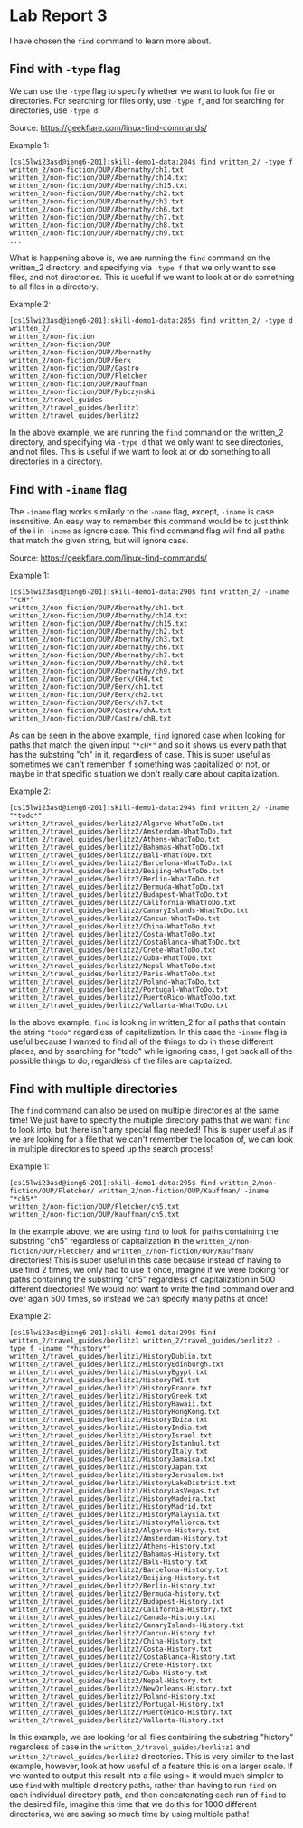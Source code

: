 # Lab Report 3
I have chosen the `find` command to learn more about.

## Find with `-type` flag
We can use the `-type` flag to specify whether we want to look for file or directories. For searching for files only, use `-type f`, and for searching for directories, use `-type d`.

Source: https://geekflare.com/linux-find-commands/

Example 1:
```
[cs15lwi23asd@ieng6-201]:skill-demo1-data:284$ find written_2/ -type f
written_2/non-fiction/OUP/Abernathy/ch1.txt 
written_2/non-fiction/OUP/Abernathy/ch14.txt
written_2/non-fiction/OUP/Abernathy/ch15.txt
written_2/non-fiction/OUP/Abernathy/ch2.txt 
written_2/non-fiction/OUP/Abernathy/ch3.txt 
written_2/non-fiction/OUP/Abernathy/ch6.txt 
written_2/non-fiction/OUP/Abernathy/ch7.txt 
written_2/non-fiction/OUP/Abernathy/ch8.txt 
written_2/non-fiction/OUP/Abernathy/ch9.txt
...
```
What is happening above is, we are running the `find` command on the written_2 directory, and specifying via `-type f` that we only want to see files, and not directories. This is useful if we want to look at or do something to all files in a directory.

Example 2:
```
[cs15lwi23asd@ieng6-201]:skill-demo1-data:285$ find written_2/ -type d
written_2/
written_2/non-fiction
written_2/non-fiction/OUP
written_2/non-fiction/OUP/Abernathy
written_2/non-fiction/OUP/Berk
written_2/non-fiction/OUP/Castro
written_2/non-fiction/OUP/Fletcher
written_2/non-fiction/OUP/Kauffman
written_2/non-fiction/OUP/Rybczynski
written_2/travel_guides
written_2/travel_guides/berlitz1
written_2/travel_guides/berlitz2
```
In the above example, we are running the `find` command on the written_2 directory, and specifying via `-type d` that we only want to see directories, and not files. This is useful if we want to look at or do something to all directories in a directory.

## Find with `-iname` flag
The `-iname` flag works similarly to the `-name` flag, except, `-iname` is case insensitive. An easy way to remember this command would be to just think of the i in `-iname` as ignore case. This find command flag will find all paths that match the given string, but will ignore case.

Source: https://geekflare.com/linux-find-commands/

Example 1:
```
[cs15lwi23asd@ieng6-201]:skill-demo1-data:290$ find written_2/ -iname "*cH*"
written_2/non-fiction/OUP/Abernathy/ch1.txt
written_2/non-fiction/OUP/Abernathy/ch14.txt        
written_2/non-fiction/OUP/Abernathy/ch15.txt        
written_2/non-fiction/OUP/Abernathy/ch2.txt
written_2/non-fiction/OUP/Abernathy/ch3.txt
written_2/non-fiction/OUP/Abernathy/ch6.txt
written_2/non-fiction/OUP/Abernathy/ch7.txt
written_2/non-fiction/OUP/Abernathy/ch8.txt
written_2/non-fiction/OUP/Abernathy/ch9.txt
written_2/non-fiction/OUP/Berk/CH4.txt
written_2/non-fiction/OUP/Berk/ch1.txt
written_2/non-fiction/OUP/Berk/ch2.txt
written_2/non-fiction/OUP/Berk/ch7.txt
written_2/non-fiction/OUP/Castro/chA.txt
written_2/non-fiction/OUP/Castro/chB.txt
```
As can be seen in the above example, `find` ignored case when looking for paths that match the given input `"*cH*"` and so it shows us every path that has the substring "ch" in it, regardless of case. This is super useful as sometimes we can't remember if something was capitalized or not, or maybe in that specific situation we don't really care about capitalization.

Example 2:
```
[cs15lwi23asd@ieng6-201]:skill-demo1-data:294$ find written_2/ -iname "*todo*"
written_2/travel_guides/berlitz2/Algarve-WhatToDo.txt      
written_2/travel_guides/berlitz2/Amsterdam-WhatToDo.txt    
written_2/travel_guides/berlitz2/Athens-WhatToDo.txt       
written_2/travel_guides/berlitz2/Bahamas-WhatToDo.txt      
written_2/travel_guides/berlitz2/Bali-WhatToDo.txt
written_2/travel_guides/berlitz2/Barcelona-WhatToDo.txt    
written_2/travel_guides/berlitz2/Beijing-WhatToDo.txt      
written_2/travel_guides/berlitz2/Berlin-WhatToDo.txt       
written_2/travel_guides/berlitz2/Bermuda-WhatToDo.txt      
written_2/travel_guides/berlitz2/Budapest-WhatToDo.txt     
written_2/travel_guides/berlitz2/California-WhatToDo.txt   
written_2/travel_guides/berlitz2/CanaryIslands-WhatToDo.txt
written_2/travel_guides/berlitz2/Cancun-WhatToDo.txt       
written_2/travel_guides/berlitz2/China-WhatToDo.txt        
written_2/travel_guides/berlitz2/Costa-WhatToDo.txt        
written_2/travel_guides/berlitz2/CostaBlanca-WhatToDo.txt  
written_2/travel_guides/berlitz2/Crete-WhatToDo.txt        
written_2/travel_guides/berlitz2/Cuba-WhatToDo.txt
written_2/travel_guides/berlitz2/Nepal-WhatToDo.txt        
written_2/travel_guides/berlitz2/Paris-WhatToDo.txt        
written_2/travel_guides/berlitz2/Poland-WhatToDo.txt       
written_2/travel_guides/berlitz2/Portugal-WhatToDo.txt     
written_2/travel_guides/berlitz2/PuertoRico-WhatToDo.txt   
written_2/travel_guides/berlitz2/Vallarta-WhatToDo.txt
```
In the above example, `find` is looking in written_2 for all paths that contain the string `"todo"` regardless of capitalization. In this case the `-iname` flag is useful because I wanted to find all of the things to do in these different places, and by searching for "todo" while ignoring case, I get back all of the possible things to do, regardless of the files are capitalized.

## Find with multiple directories
The `find` command can also be used on multiple directories at the same time! We just have to specify the multiple directory paths that we want `find` to look into, but there isn't any special flag needed! This is super useful as if we are looking for a file that we can't remember the location of, we can look in multiple directories to speed up the search process!

Example 1:
```
[cs15lwi23asd@ieng6-201]:skill-demo1-data:295$ find written_2/non-fiction/OUP/Fletcher/ written_2/non-fiction/OUP/Kauffman/ -iname "*ch5*"
written_2/non-fiction/OUP/Fletcher/ch5.txt
written_2/non-fiction/OUP/Kauffman/ch5.txt
```
In the example above, we are using `find` to look for paths containing the substring "ch5" regardless of capitalization in the `written_2/non-fiction/OUP/Fletcher/` and `written_2/non-fiction/OUP/Kauffman/` directories! This is super useful in this case because instead of having to use find 2 times, we only had to use it once, imagine if we were looking for paths containing the substring "ch5" regardless of capitalization in 500 different directories! We would not want to write the find command over and over again 500 times, so instead we can specify many paths at once!

Example 2:
```
[cs15lwi23asd@ieng6-201]:skill-demo1-data:299$ find written_2/travel_guides/berlitz1 written_2/travel_guides/berlitz2 -type f -iname "*history*"
written_2/travel_guides/berlitz1/HistoryDublin.txt        
written_2/travel_guides/berlitz1/HistoryEdinburgh.txt     
written_2/travel_guides/berlitz1/HistoryEgypt.txt
written_2/travel_guides/berlitz1/HistoryFWI.txt
written_2/travel_guides/berlitz1/HistoryFrance.txt        
written_2/travel_guides/berlitz1/HistoryGreek.txt
written_2/travel_guides/berlitz1/HistoryHawaii.txt        
written_2/travel_guides/berlitz1/HistoryHongKong.txt      
written_2/travel_guides/berlitz1/HistoryIbiza.txt
written_2/travel_guides/berlitz1/HistoryIndia.txt
written_2/travel_guides/berlitz1/HistoryIsrael.txt        
written_2/travel_guides/berlitz1/HistoryIstanbul.txt      
written_2/travel_guides/berlitz1/HistoryItaly.txt
written_2/travel_guides/berlitz1/HistoryJamaica.txt       
written_2/travel_guides/berlitz1/HistoryJapan.txt
written_2/travel_guides/berlitz1/HistoryJerusalem.txt     
written_2/travel_guides/berlitz1/HistoryLakeDistrict.txt  
written_2/travel_guides/berlitz1/HistoryLasVegas.txt      
written_2/travel_guides/berlitz1/HistoryMadeira.txt       
written_2/travel_guides/berlitz1/HistoryMadrid.txt        
written_2/travel_guides/berlitz1/HistoryMalaysia.txt      
written_2/travel_guides/berlitz1/HistoryMallorca.txt      
written_2/travel_guides/berlitz2/Algarve-History.txt      
written_2/travel_guides/berlitz2/Amsterdam-History.txt    
written_2/travel_guides/berlitz2/Athens-History.txt       
written_2/travel_guides/berlitz2/Bahamas-History.txt      
written_2/travel_guides/berlitz2/Bali-History.txt
written_2/travel_guides/berlitz2/Barcelona-History.txt    
written_2/travel_guides/berlitz2/Beijing-History.txt      
written_2/travel_guides/berlitz2/Berlin-History.txt       
written_2/travel_guides/berlitz2/Bermuda-history.txt      
written_2/travel_guides/berlitz2/Budapest-History.txt     
written_2/travel_guides/berlitz2/California-History.txt   
written_2/travel_guides/berlitz2/Canada-History.txt       
written_2/travel_guides/berlitz2/CanaryIslands-History.txt
written_2/travel_guides/berlitz2/Cancun-History.txt       
written_2/travel_guides/berlitz2/China-History.txt        
written_2/travel_guides/berlitz2/Costa-History.txt        
written_2/travel_guides/berlitz2/CostaBlanca-History.txt  
written_2/travel_guides/berlitz2/Crete-History.txt        
written_2/travel_guides/berlitz2/Cuba-History.txt
written_2/travel_guides/berlitz2/Nepal-History.txt        
written_2/travel_guides/berlitz2/NewOrleans-History.txt   
written_2/travel_guides/berlitz2/Poland-History.txt       
written_2/travel_guides/berlitz2/Portugal-History.txt     
written_2/travel_guides/berlitz2/PuertoRico-History.txt   
written_2/travel_guides/berlitz2/Vallarta-History.txt
```
In this example, we are looking for all files containing the substring "history" regardless of case in the `written_2/travel_guides/berlitz1` and `written_2/travel_guides/berlitz2` directories. This is very similar to the last example, however, look at how useful of a feature this is on a larger scale. If we wanted to output this result into a file using `>` it would much simpler to use `find` with multiple directory paths, rather than having to run `find` on each individual directory path, and then concatenating each run of `find` to the desired file, imagine this time that we do this for 1000 different directories, we are saving so much time by using multiple paths! 
